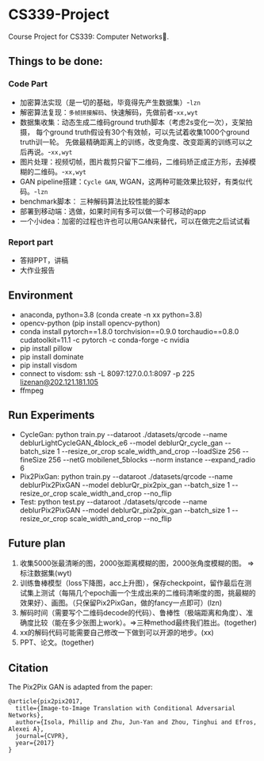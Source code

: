 # CS339-Project
Course Project for CS339: Computer Networks🤗.

## Things to be done:
### Code Part
- 加密算法实现（是一切的基础，毕竟得先产生数据集）-`lzn`
- 解密算法复现：`多帧拼接解码`、快速解码，先做前者-`xx,wyt`
- 数据集收集：动态生成二维码ground truth脚本（考虑2s变化一次），支架拍摄，
每个ground truth假设有30个有效帧，可以先试着收集1000个ground truth训一轮。
先做最精确距离上的训练，改变角度、改变距离的训练可以之后再说。-`xx,wyt`
- 图片处理：视频切帧，图片裁剪只留下二维码，二维码矫正成正方形，去掉模糊的二维码。-`xx,wyt`
- GAN pipeline搭建：`Cycle GAN`, WGAN，这两种可能效果比较好，有类似代码。-`lzn`
- benchmark脚本： 三种解码算法比较性能的脚本
- 部署到移动端：选做，如果时间有多可以做一个可移动的app
- 一个小idea：加密的过程也许也可以用GAN来替代，可以在做完之后试试看
### Report part
- 答辩PPT，讲稿
- 大作业报告

## Environment
- anaconda, python=3.8 (conda create -n xx python=3.8)
- opencv-python (pip install opencv-python)
- conda install pytorch==1.8.0 torchvision==0.9.0 torchaudio==0.8.0 cudatoolkit=11.1 -c pytorch -c conda-forge -c nvidia
- pip install pillow
- pip install dominate
- pip install visdom
- connect to visdom: ssh -L 8097:127.0.0.1:8097 -p 225 lizenan@202.121.181.105
- ffmpeg

## Run Experiments

- CycleGan: python train.py --dataroot ./datasets/qrcode --name deblurLightCycleGAN_4block_e6 --model deblurQr_cycle_gan  --batch_size 1 --resize_or_crop scale_width_and_crop --loadSize 256 --fineSize 256 --netG mobilenet_5blocks --norm instance --expand_radio 6
- Pix2PixGan: python train.py --dataroot ./datasets/qrcode --name deblurPix2PixGAN --model deblurQr_pix2pix_gan  --batch_size 1 --resize_or_crop scale_width_and_crop --no_flip
- Test: python test.py --dataroot ./datasets/qrcode --name deblurPix2PixGAN --model deblurQr_pix2pix_gan  --batch_size 1 --resize_or_crop scale_width_and_crop --no_flip

## Future plan

1. 收集5000张最清晰的图，2000张距离模糊的图，2000张角度模糊的图。 => 标注数据集(wyt)
2. 训练鲁棒模型（loss下降图，acc上升图），保存checkpoint，留作最后在测试集上测试（每隔几个epoch画一个生成出来的二维码清晰度的图，挑最糊的效果好）、画图。（只保留Pix2PixGan，做的fancy一点即可）(lzn)
3. 解码时间（需要写个二维码decode的代码）、鲁棒性（极端距离和角度）、准确度比较（能在多少张图上work）。=>三种method最终我们胜出。(together)
4. xx的解码代码可能需要自己修改一下做到可以开源的地步。(xx)
5. PPT、论文。(together)

## Citation
The Pix2Pix GAN is adapted from the paper:
```
@article{pix2pix2017,
  title={Image-to-Image Translation with Conditional Adversarial Networks},
  author={Isola, Phillip and Zhu, Jun-Yan and Zhou, Tinghui and Efros, Alexei A},
  journal={CVPR},
  year={2017}
}
```



